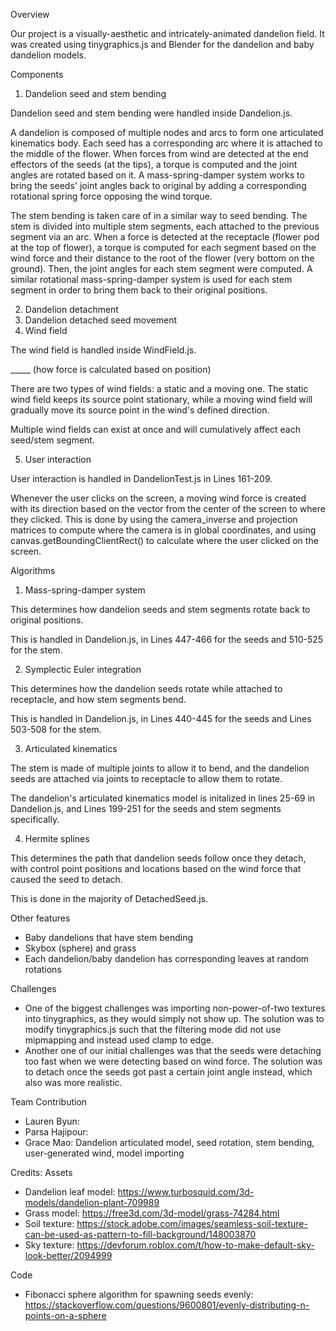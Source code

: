 Overview

Our project is a visually-aesthetic and intricately-animated dandelion field. It was created using tinygraphics.js and Blender for the dandelion and baby dandelion models.

Components
1. Dandelion seed and stem bending

Dandelion seed and stem bending were handled inside Dandelion.js. 

A dandelion is composed of multiple nodes and arcs to form one articulated kinematics body. Each seed has a corresponding arc where it is attached to the middle of the flower. When forces from wind are detected at the end effectors of the seeds (at the tips), a torque is computed and the joint angles are rotated based on it. A mass-spring-damper system works to bring the seeds' joint angles back to original by adding a corresponding rotational spring force opposing the wind torque.

The stem bending is taken care of in a similar way to seed bending. The stem is divided into multiple stem segments, each attached to the previous segment via an arc. When a force is detected at the receptacle (flower pod at the top of flower), a torque is computed for each segment based on the wind force and their distance to the root of the flower (very bottom on the ground). Then, the joint angles for each stem segment were computed. A similar rotational mass-spring-damper system is used for each stem segment in order to bring them back to their original positions.

2. Dandelion detachment
3. Dandelion detached seed movement
4. Wind field

The wind field is handled inside WindField.js.

_____ (how force is calculated based on position)

There are two types of wind fields: a static and a moving one. The static wind field keeps its source point stationary, while a moving wind field will gradually move its source point in the wind's defined direction.

Multiple wind fields can exist at once and will cumulatively affect each seed/stem segment.

5. User interaction

User interaction is handled in DandelionTest.js in Lines 161-209.

Whenever the user clicks on the screen, a moving wind force is created with its direction based on the vector from the center of the screen to where they clicked. This is done by using the camera_inverse and projection matrices to compute where the camera is in global coordinates, and using canvas.getBoundingClientRect() to calculate where the user clicked on the screen.

Algorithms
1. Mass-spring-damper system

This determines how dandelion seeds and stem segments rotate back to original positions.

This is handled in Dandelion.js, in Lines 447-466 for the seeds and 510-525 for the stem.

2. Symplectic Euler integration

This determines how the dandelion seeds rotate while attached to receptacle, and how stem segments bend.

This is handled in Dandelion.js, in Lines 440-445 for the seeds and Lines 503-508 for the stem.

3. Articulated kinematics

The stem is made of multiple joints to allow it to bend, and the dandelion seeds are attached via joints to receptacle to allow them to rotate.

The dandelion's articulated kinematics model is initalized in lines 25-69 in Dandelion.js, and Lines 199-251 for the seeds and stem segments specifically.

4. Hermite splines

This determines the path that dandelion seeds follow once they detach, with control point positions and locations based on the wind force that caused the seed to detach.

This is done in the majority of DetachedSeed.js.

Other features
- Baby dandelions that have stem bending
- Skybox (sphere) and grass
- Each dandelion/baby dandelion has corresponding leaves at random rotations

Challenges
- One of the biggest challenges was importing non-power-of-two textures into tinygraphics, as they would simply not show up. The solution was to modify tinygraphics.js such that the filtering mode did not use mipmapping and instead used clamp to edge.
- Another one of our initial challenges was that the seeds were detaching too fast when we were detecting based on wind force. The solution was to detach once the seeds got past a certain joint angle instead, which also was more realistic.

Team Contribution
- Lauren Byun:
- Parsa Hajipour:
- Grace Mao: Dandelion articulated model, seed rotation, stem bending, user-generated wind, model importing

Credits:
Assets
- Dandelion leaf model: https://www.turbosquid.com/3d-models/dandelion-plant-709989
- Grass model: https://free3d.com/3d-model/grass-74284.html 
- Soil texture: https://stock.adobe.com/images/seamless-soil-texture-can-be-used-as-pattern-to-fill-background/148003870
- Sky texture: https://devforum.roblox.com/t/how-to-make-default-sky-look-better/2094999

Code
- Fibonacci sphere algorithm for spawning seeds evenly: https://stackoverflow.com/questions/9600801/evenly-distributing-n-points-on-a-sphere